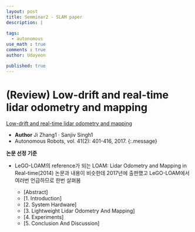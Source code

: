 ```yaml
---
layout: post
title: Semminar2 - SLAM paper 
description: |
  
tags:
  - autonomous
use_math : true
comments : true
author: Udayeon

published: true
---
```


# (Review) Low-drift and real-time lidar odometry and mapping

[Low-drift and real-time lidar odometry and mapping](https://ieeexplore.ieee.org/document/7995716/metrics#metrics)   
- **Author** Ji Zhang1 · Sanjiv Singh1
- Autonomous Robots, vol. 41(2): 401-416, 2017.
{:.message}

**논문 선정 기준**   
* LeGO-LOAM의 reference가 되는 LOAM: Lidar Odometry and Mapping in Real-time(2014) 논문과 내용이 비슷한데
2017년에 출판했고 LeGO-LOAM에서 여러번 언급하므로 한번 살펴봄

  - [Abstract]
  - [1. Introduction]
  - [2. System Hardware]
  - [3. Lightweight Lidar Odometry And Mapping]
  - [4. Experiments]
  - [5. Conclusion And Discussion]
